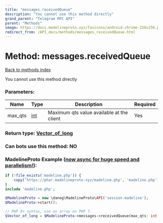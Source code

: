 ```yaml
---
title: "messages.receivedQueue"
description: "You cannot use this method directly"
grand_parent: "Telegram RPC API"
parent: "Methods"
image: https://docs.madelineproto.xyz/favicons/android-chrome-256x256.png
redirect_from: /API_docs/methods/messages_receivedQueue.html
---
```

# Method: messages.receivedQueue
[Back to methods index](index.html)



You cannot use this method directly

### Parameters:

| Name     |    Type       | Description | Required |
|----------|---------------|-------------|----------|
|max\_qts|[int](/API_docs/types/int.html) | Maximum qts value available at the client | Yes|


### Return type: [Vector\_of\_long](/API_docs/types/long.html)

### Can bots use this method: **NO**


### MadelineProto Example ([now async for huge speed and parallelism!](https://docs.madelineproto.xyz/docs/ASYNC.html)):


```php
if (!file_exists('madeline.php')) {
    copy('https://phar.madelineproto.xyz/madeline.php', 'madeline.php');
}
include 'madeline.php';

$MadelineProto = new \danog\MadelineProto\API('session.madeline');
$MadelineProto->start();

// PHP 8+ syntax, use an array on PHP 7.
$Vector_of_long = $MadelineProto->messages->receivedQueue(max_qts: int, );
```

